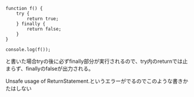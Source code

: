 ```
function f() {
    try {
        return true;
    } finally {
        return false;
    }
}

console.log(f());
```

と書いた場合tryの後に必ずfinally部分が実行されるので、try内のreturnでは止まらず、finallyのfalseが出力される。

Unsafe usage of ReturnStatement.というエラーがでるのでこのような書きかたはしない
